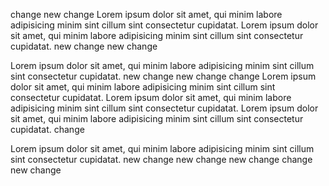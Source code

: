 change
new change
Lorem ipsum dolor sit amet, qui minim labore adipisicing minim sint cillum sint consectetur cupidatat.
Lorem ipsum dolor sit amet, qui minim labore adipisicing minim sint cillum sint consectetur cupidatat.
new change
new change

Lorem ipsum dolor sit amet, qui minim labore adipisicing minim sint cillum sint consectetur cupidatat.
new change
new change
change
Lorem ipsum dolor sit amet, qui minim labore adipisicing minim sint cillum sint consectetur cupidatat.
Lorem ipsum dolor sit amet, qui minim labore adipisicing minim sint cillum sint consectetur cupidatat.
Lorem ipsum dolor sit amet, qui minim labore adipisicing minim sint cillum sint consectetur cupidatat.
change

Lorem ipsum dolor sit amet, qui minim labore adipisicing minim sint cillum sint consectetur cupidatat.
new change
new change
new change
change
new change
